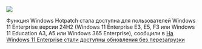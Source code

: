 <!--2025-04-04 11:42:16-->
<div class="yb">
  <div class="rss smaller1 habr"><img src="https://habrastorage.org/getpro/habr/upload_files/786/8f2/866/7868f2866bca61402653a5e760aef801.jpg" /><p>Функция Windows Hotpatch стала доступна для пользователей Windows 11 Enterprise версии 24H2 (Windows 11 Enterprise E3, E5, F3 или Windows 11 Education A3, A5 или Windows 365 Enterprise), сообщили в <a... <br><a class="light" href="https://habr.com/ru/news/897322/?utm_source=habrahabr&utm_medium=rss&utm_campaign=897322">На Windows 11 Enterprise стали доступны обновления без перезагрузки</a></div>
</div>
